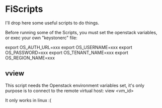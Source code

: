 # FiScripts
I'll drop here some useful scripts to do things.

Before running some of the Scripts, you must set the openstack variables, or exec your own "keystonerc" file:

   export OS_AUTH_URL=xxx
   export OS_USERNAME=xxx
   export OS_PASSWORD=xxx
   export OS_TENANT_NAME=xxx
   export OS_REGION_NAME=xxx


vview
------
This script needs the Openstack environment variables set, it's only purpose is to connect to the remote virtual host:
     view <vm_id>

It only works in linux :(


